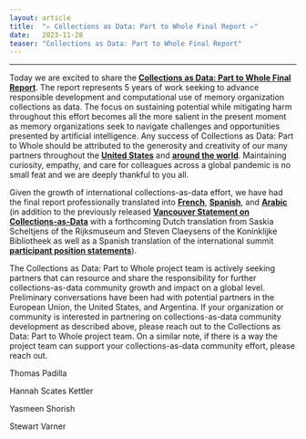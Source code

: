 ```yaml
---
layout: article
title:  "✍️ Collections as Data: Part to Whole Final Report ✍️"
date:   2023-11-28 
teaser: "Collections as Data: Part to Whole Final Report"
---
```

---

Today we are excited to share the [**Collections as Data: Part to Whole Final Report**](https://zenodo.org/records/10161976). The report represents 5 years of work seeking to advance responsible development and computational use of memory organization collections as data. The focus on sustaining potential while mitigating harm throughout this effort becomes all the more salient in the present moment as memory organizations seek to navigate  challenges and opportunities presented by artificial intelligence. Any success of Collections as Data: Part to Whole should be attributed to the generosity and creativity of our many partners throughout the [**United States**](https://collectionsasdata.github.io/part2whole/cohortone/) and [**around the world**](https://collectionsasdata.github.io/part2whole/recap/). Maintaining curiosity, empathy, and care for colleagues across a global pandemic is no small feat and we are deeply thankful to you all. 

Given the growth of international collections-as-data effort, we have had the final report professionally translated into [**French**](https://zenodo.org/records/10211287), [**Spanish**](https://zenodo.org/records/10211449), and [**Arabic**](https://zenodo.org/records/10211463) (in addition to the previously released [**Vancouver Statement on Collections-as-Data**](https://zenodo.org/records/8342171) with a forthcoming Dutch translation from Saskia Scheltjens of the Rijksmuseum and Steven Claeysens of the Koninklijke Bibliotheek as well as a Spanish translation of the international summit [**participant position statements**](https://zenodo.org/records/7897735)). 

The Collections as Data: Part to Whole project team is actively seeking partners that can resource and share the responsibility for further collections-as-data community growth and impact on a global level. Preliminary conversations have been had with potential partners in the European Union, the United States, and Argentina. If your organization or community is interested in partnering on  collections-as-data community development as described above, please reach out to the Collections as Data: Part to Whole project team. On a similar note, if there is a way the project team can support your collections-as-data community effort, please reach out.  


Thomas Padilla

Hannah Scates Kettler

Yasmeen Shorish

Stewart Varner 
